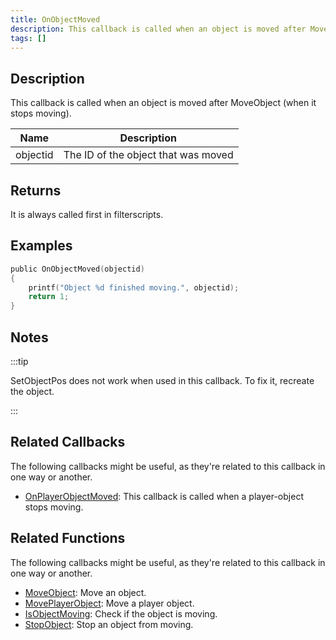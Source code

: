 ```yaml
---
title: OnObjectMoved
description: This callback is called when an object is moved after MoveObject (when it stops moving).
tags: []
---
```


## Description

This callback is called when an object is moved after MoveObject (when it stops moving).

| Name     | Description                         |
| -------- | ----------------------------------- |
| objectid | The ID of the object that was moved |

## Returns

It is always called first in filterscripts.

## Examples

```c
public OnObjectMoved(objectid)
{
    printf("Object %d finished moving.", objectid);
    return 1;
}
```

## Notes

:::tip

SetObjectPos does not work when used in this callback. To fix it, recreate the object.

:::

## Related Callbacks

The following callbacks might be useful, as they're related to this callback in one way or another. 

- [OnPlayerObjectMoved](OnPlayerObjectMoved): This callback is called when a player-object stops moving.

## Related Functions

The following callbacks might be useful, as they're related to this callback in one way or another. 

- [MoveObject](../functions/MoveObject): Move an object.
- [MovePlayerObject](../functions/MovePlayerObject): Move a player object.
- [IsObjectMoving](../functions/IsObjectMoving): Check if the object is moving.
- [StopObject](../functions/StopObject): Stop an object from moving.
